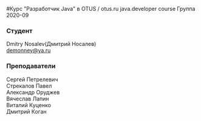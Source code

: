 #Курс "Разработчик Java" в OTUS / otus.ru java.developer course
Группа 2020-09

### Студент
Dmitry Nosalev(Дмитрий Носалев)<br>
demonney@ya.ru

### Преподаватели
Сергей Петрелевич<br>
Стрекалов Павел<br>
Александр Оруджев<br>
Вячеслав Лапин<br>
Виталий Куценко<br>
Дмитрий Коган